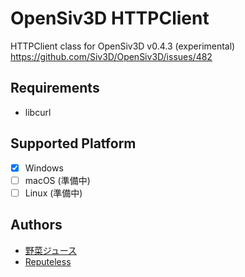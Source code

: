 # OpenSiv3D HTTPClient
HTTPClient class for OpenSiv3D v0.4.3 (experimental)
https://github.com/Siv3D/OpenSiv3D/issues/482

## Requirements

- libcurl

## Supported Platform

- [x] Windows
- [ ] macOS (準備中)
- [ ] Linux (準備中)

## Authors

- [野菜ジュース](https://twitter.com/yasaijuice03)
- [Reputeless](https://twitter.com/Reputeless)

